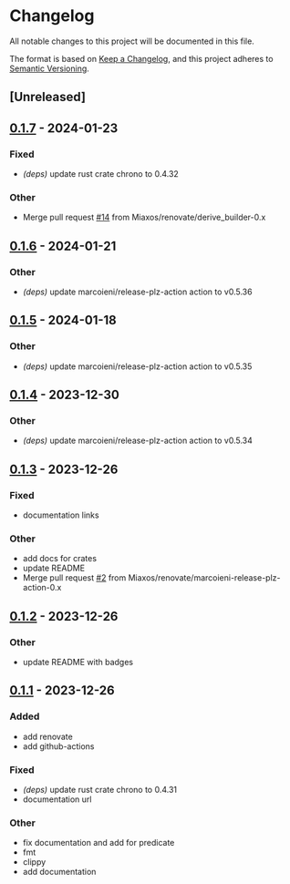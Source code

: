 # Changelog
All notable changes to this project will be documented in this file.

The format is based on [Keep a Changelog](https://keepachangelog.com/en/1.0.0/),
and this project adheres to [Semantic Versioning](https://semver.org/spec/v2.0.0.html).

## [Unreleased]

## [0.1.7](https://github.com/Miaxos/json-predicate/compare/v0.1.6...v0.1.7) - 2024-01-23

### Fixed
- *(deps)* update rust crate chrono to 0.4.32

### Other
- Merge pull request [#14](https://github.com/Miaxos/json-predicate/pull/14) from Miaxos/renovate/derive_builder-0.x

## [0.1.6](https://github.com/Miaxos/json-predicate/compare/v0.1.5...v0.1.6) - 2024-01-21

### Other
- *(deps)* update marcoieni/release-plz-action action to v0.5.36

## [0.1.5](https://github.com/Miaxos/json-predicate/compare/v0.1.4...v0.1.5) - 2024-01-18

### Other
- *(deps)* update marcoieni/release-plz-action action to v0.5.35

## [0.1.4](https://github.com/Miaxos/json-predicate/compare/v0.1.3...v0.1.4) - 2023-12-30

### Other
- *(deps)* update marcoieni/release-plz-action action to v0.5.34

## [0.1.3](https://github.com/Miaxos/json-predicate/compare/v0.1.2...v0.1.3) - 2023-12-26

### Fixed
- documentation links

### Other
- add docs for crates
- update README
- Merge pull request [#2](https://github.com/Miaxos/json-predicate/pull/2) from Miaxos/renovate/marcoieni-release-plz-action-0.x

## [0.1.2](https://github.com/Miaxos/json-predicate/compare/v0.1.1...v0.1.2) - 2023-12-26

### Other
- update README with badges

## [0.1.1](https://github.com/Miaxos/json-predicate/compare/v0.1.0...v0.1.1) - 2023-12-26

### Added
- add renovate
- add github-actions

### Fixed
- *(deps)* update rust crate chrono to 0.4.31
- documentation url

### Other
- fix documentation and add  for predicate
- fmt
- clippy
- add documentation
